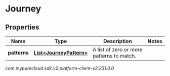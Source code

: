 # Journey


## Properties

| Name | Type | Description | Notes |
| ------------ | ------------- | ------------- | ------------- |
| **patterns** | [**List&lt;JourneyPattern&gt;**](JourneyPattern) | A list of zero or more patterns to match. |  |




_com.mypurecloud.sdk.v2:platform-client-v2:231.0.0_
